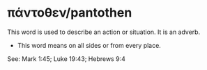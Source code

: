 # πάντοθεν/pantothen
This word is used to describe an action or situation. It is an adverb.
* This word means on all sides or from every place.

See: Mark 1:45; Luke 19:43; Hebrews 9:4
